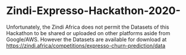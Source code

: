 # Zindi-Expresso-Hackathon-2020-
Unfortunately, the Zindi Africa does not permit the Datasets of this Hackathon to be shared or uploaded on other platforms aside from Google/AWS.
However the Datasets are available for download at https://zindi.africa/competitions/expresso-churn-prediction/data
